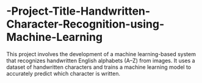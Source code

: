 # -Project-Title-Handwritten-Character-Recognition-using-Machine-Learning
This project involves the development of a machine learning-based system that recognizes handwritten English alphabets (A–Z) from images. It uses a dataset of handwritten characters and trains a machine learning model to accurately predict which character is written. 

